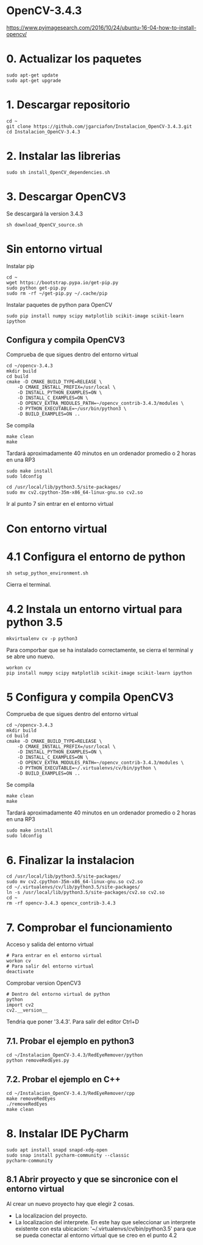 # OpenCV-3.4.3
https://www.pyimagesearch.com/2016/10/24/ubuntu-16-04-how-to-install-opencv/

# 0. Actualizar los paquetes
```
sudo apt-get update
sudo apt-get upgrade
```
# 1. Descargar repositorio
```
cd ~
git clone https://github.com/jgarciafon/Instalacion_OpenCV-3.4.3.git
cd Instalacion_OpenCV-3.4.3
```
# 2. Instalar las librerias
```
sudo sh install_OpenCV_dependencies.sh
```
# 3. Descargar OpenCV3
Se descargará la version 3.4.3
```
sh download_OpenCV_source.sh
```
# Sin entorno virtual
Instalar pip
```
cd ~
wget https://bootstrap.pypa.io/get-pip.py
sudo python get-pip.py
sudo rm -rf ~/get-pip.py ~/.cache/pip
```
Instalar paquetes de python para OpenCV
```
sudo pip install numpy scipy matplotlib scikit-image scikit-learn ipython
```
## Configura y compila OpenCV3
Comprueba de que sigues dentro del entorno virtual
```
cd ~/opencv-3.4.3
mkdir build
cd build
cmake -D CMAKE_BUILD_TYPE=RELEASE \
    -D CMAKE_INSTALL_PREFIX=/usr/local \
    -D INSTALL_PYTHON_EXAMPLES=ON \
    -D INSTALL_C_EXAMPLES=ON \
    -D OPENCV_EXTRA_MODULES_PATH=~/opencv_contrib-3.4.3/modules \
    -D PYTHON_EXECUTABLE=~/usr/bin/python3 \
    -D BUILD_EXAMPLES=ON ..
```
Se compila
```
make clean
make
```
Tardará aproximadamente 40 minutos en un ordenador promedio o 2 horas en una RP3
```
sudo make install
sudo ldconfig
```
```
cd /usr/local/lib/python3.5/site-packages/
sudo mv cv2.cpython-35m-x86_64-linux-gnu.so cv2.so
```
Ir al punto 7 sin entrar en el entorno virtual
# Con entorno virtual
# 4.1 Configura el entorno de python
```
sh setup_python_environment.sh
```
Cierra el terminal.
# 4.2 Instala un entorno virtual para python 3.5
```
mkvirtualenv cv -p python3
```
Para comporbar que se ha instalado correctamente, se cierra el terminal y se abre uno nuevo.
```
workon cv
pip install numpy scipy matplotlib scikit-image scikit-learn ipython
```
# 5 Configura y compila OpenCV3
Comprueba de que sigues dentro del entorno virtual
```
cd ~/opencv-3.4.3
mkdir build
cd build
cmake -D CMAKE_BUILD_TYPE=RELEASE \
    -D CMAKE_INSTALL_PREFIX=/usr/local \
    -D INSTALL_PYTHON_EXAMPLES=ON \
    -D INSTALL_C_EXAMPLES=ON \
    -D OPENCV_EXTRA_MODULES_PATH=~/opencv_contrib-3.4.3/modules \
    -D PYTHON_EXECUTABLE=~/.virtualenvs/cv/bin/python \
    -D BUILD_EXAMPLES=ON ..
```
Se compila
```
make clean
make
```
Tardará aproximadamente 40 minutos en un ordenador promedio o 2 horas en una RP3
```
sudo make install
sudo ldconfig
```
# 6. Finalizar la instalacion
```
cd /usr/local/lib/python3.5/site-packages/
sudo mv cv2.cpython-35m-x86_64-linux-gnu.so cv2.so
cd ~/.virtualenvs/cv/lib/python3.5/site-packages/
ln -s /usr/local/lib/python3.5/site-packages/cv2.so cv2.so
cd ~
rm -rf opencv-3.4.3 opencv_contrib-3.4.3
```
# 7. Comprobar el funcionamiento
Acceso y salida del entorno virtual
```
# Para entrar en el entorno virtual
workon cv
# Para salir del entorno virtual
deactivate
```
Comprobar version OpenCV3
```
# Dentro del entorno virtual de python
python
import cv2
cv2.__version__
```
Tendria que poner '3.4.3'. Para salir del editor Ctrl+D
## 7.1. Probar el ejemplo en python3
```
cd ~/Instalacion_OpenCV-3.4.3/RedEyeRemover/python
python removeRedEyes.py
```
## 7.2. Probar el ejemplo en C++
```
cd ~/Instalacion_OpenCV-3.4.3/RedEyeRemover/cpp
make removeRedEyes
./removeRedEyes
make clean
```
# 8. Instalar IDE PyCharm
```
sudo apt install snapd snapd-xdg-open
sudo snap install pycharm-community --classic
pycharm-community
```
## 8.1 Abrir proyecto y que se sincronice con el entorno virtual
Al crear un nuevo proyecto hay que elegir 2 cosas.
- La localizacion del proyecto.
- La localizacion del interprete. En este hay que seleccionar un interprete existente con esta ubicacion: '~/.virtualenvs/cv/bin/python3.5' para que se pueda conectar al entorno virtual que se creo en el punto 4.2
